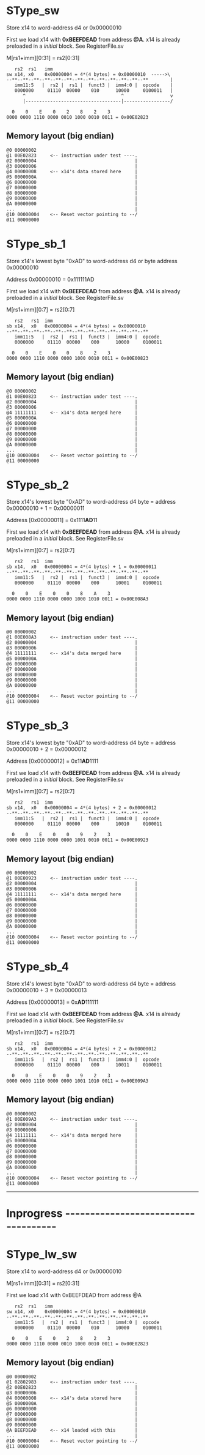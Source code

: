 # SType_sw
Store x14 to word-address d4 or 0x00000010

First we load x14 with **0xBEEFDEAD** from address **@A**. 
x14 is already preloaded in a *initial* block. See RegisterFile.sv

M[rs1+imm][0:31] = rs2[0:31]

```
   rs2  rs1   imm
sw x14, x0    0x00000004 = 4*(4 bytes) = 0x00000010  ----->\
--**--**--**--**--**--**--**--**--**--**--**--**--**        |
   imm11:5   |  rs2 |  rs1 |  funct3 |  imm4:0 |  opcode    |
   0000000     01110  00000    010      10000     0100011   |
      ^                                   ^                 v
      |-----------------------------------|-----------------/

  0    0    E    0    2    8    2    3
0000 0000 1110 0000 0010 1000 0010 0011 = 0x00E02823
```

## Memory layout (big endian)
```
@0 00000002
@1 00E02823     <-- instruction under test ----.
@2 00000004                                    |
@3 00000006                                    |
@4 00000008     <-- x14's data stored here     |
@5 0000000A                                    |
@6 00000000                                    |
@7 00000000                                    |
@8 00000000                                    |
@9 00000000                                    |
@A 00000000                                    |
...                                            |
@10 00000004    <-- Reset vector pointing to --/
@11 00000000
```

# SType_sb_1
Store x14's lowest byte "0xAD" to word-address d4 or byte address 0x00000010

Address 0x00000010 = 0x111111AD

First we load x14 with **0xBEEFDEAD** from address **@A**. 
x14 is already preloaded in a *initial* block. See RegisterFile.sv

M[rs1+imm][0:7] = rs2[0:7]

```
   rs2   rs1  imm
sb x14,  x0   0x00000004 = 4*(4 bytes) = 0x00000010
--**--**--**--**--**--**--**--**--**--**--**--**--**
   imm11:5   |  rs2 |  rs1 |  funct3 |  imm4:0 |  opcode
   0000000     01110  00000    000      10000     0100011

  0    0    E    0    0    8    2    3
0000 0000 1110 0000 0000 1000 0010 0011 = 0x00E00823
```

## Memory layout (big endian)
```
@0 00000002
@1 00E00823     <-- instruction under test ----.
@2 00000004                                    |
@3 00000006                                    |
@4 11111111     <-- x14's data merged here     |
@5 0000000A                                    |
@6 00000000                                    |
@7 00000000                                    |
@8 00000000                                    |
@9 00000000                                    |
@A 00000000                                    |
...                                            |
@10 00000004    <-- Reset vector pointing to --/
@11 00000000
```

# SType_sb_2
Store x14's lowest byte "0xAD" to word-address d4 byte = address 0x00000010 + 1 = 0x00000011

Address [0x00000011] = 0x1111**AD**11

First we load x14 with **0xBEEFDEAD** from address **@A**. 
x14 is already preloaded in a *initial* block. See RegisterFile.sv

M[rs1+imm][0:7] = rs2[0:7]

```
   rs2   rs1  imm
sb x14,  x0   0x00000004 = 4*(4 bytes) + 1 = 0x00000011
--**--**--**--**--**--**--**--**--**--**--**--**--**
   imm11:5   |  rs2 |  rs1 |  funct3 |  imm4:0 |  opcode
   0000000     01110  00000    000      10001     0100011

  0    0    E    0    0    8    A    3
0000 0000 1110 0000 0000 1000 1010 0011 = 0x00E008A3
```

## Memory layout (big endian)
```
@0 00000002
@1 00E008A3     <-- instruction under test ----.
@2 00000004                                    |
@3 00000006                                    |
@4 11111111     <-- x14's data merged here     |
@5 0000000A                                    |
@6 00000000                                    |
@7 00000000                                    |
@8 00000000                                    |
@9 00000000                                    |
@A 00000000                                    |
...                                            |
@10 00000004    <-- Reset vector pointing to --/
@11 00000000
```

# SType_sb_3
Store x14's lowest byte "0xAD" to word-address d4 byte = address 0x00000010 + 2 = 0x00000012

Address [0x00000012] = 0x11**AD**1111

First we load x14 with **0xBEEFDEAD** from address **@A**. 
x14 is already preloaded in a *initial* block. See RegisterFile.sv

M[rs1+imm][0:7] = rs2[0:7]

```
   rs2   rs1  imm
sb x14,  x0   0x00000004 = 4*(4 bytes) + 2 = 0x00000012
--**--**--**--**--**--**--**--**--**--**--**--**--**
   imm11:5   |  rs2 |  rs1 |  funct3 |  imm4:0 |  opcode
   0000000     01110  00000    000      10010     0100011

  0    0    E    0    0    9    2    3
0000 0000 1110 0000 0000 1001 0010 0011 = 0x00E00923
```

## Memory layout (big endian)
```
@0 00000002
@1 00E00923     <-- instruction under test ----.
@2 00000004                                    |
@3 00000006                                    |
@4 11111111     <-- x14's data merged here     |
@5 0000000A                                    |
@6 00000000                                    |
@7 00000000                                    |
@8 00000000                                    |
@9 00000000                                    |
@A 00000000                                    |
...                                            |
@10 00000004    <-- Reset vector pointing to --/
@11 00000000
```

# SType_sb_4
Store x14's lowest byte "0xAD" to word-address d4 byte = address 0x00000010 + 3 = 0x00000013

Address [0x00000013] = 0x**AD**111111

First we load x14 with **0xBEEFDEAD** from address **@A**. 
x14 is already preloaded in a *initial* block. See RegisterFile.sv

M[rs1+imm][0:7] = rs2[0:7]

```
   rs2   rs1  imm
sb x14,  x0   0x00000004 = 4*(4 bytes) + 2 = 0x00000012
--**--**--**--**--**--**--**--**--**--**--**--**--**
   imm11:5   |  rs2 |  rs1 |  funct3 |  imm4:0 |  opcode
   0000000     01110  00000    000      10011     0100011

  0    0    E    0    0    9    2    3
0000 0000 1110 0000 0000 1001 1010 0011 = 0x00E009A3
```

## Memory layout (big endian)
```
@0 00000002
@1 00E009A3     <-- instruction under test ----.
@2 00000004                                    |
@3 00000006                                    |
@4 11111111     <-- x14's data merged here     |
@5 0000000A                                    |
@6 00000000                                    |
@7 00000000                                    |
@8 00000000                                    |
@9 00000000                                    |
@A 00000000                                    |
...                                            |
@10 00000004    <-- Reset vector pointing to --/
@11 00000000
```


-----------------------------------------------------

# Inprogress ------------------------------------

# SType_lw_sw
Store x14 to word-address d4 or 0x00000010

M[rs1+imm][0:31] = rs2[0:31]

First we load x14 with 0xBEEFDEAD from address @A
```
   rs2  rs1   imm
sw x14, x0    0x00000004 = 4*(4 bytes) = 0x00000010
--**--**--**--**--**--**--**--**--**--**--**--**--**
   imm11:5   |  rs2 |  rs1 |  funct3 |  imm4:0 |  opcode
   0000000     01110  00000    010      10000     0100011

  0    0    E    0    2    8    2    3
0000 0000 1110 0000 0010 1000 0010 0011 = 0x00E02823
```

## Memory layout (big endian)
```
@0 00000002
@1 02802983     <-- instruction under test ----.
@2 00E02823                                    |
@3 00000006                                    |
@4 00000008     <-- x14's data stored here     |
@5 0000000A                                    |
@6 00000000                                    |
@7 00000000                                    |
@8 00000000                                    |
@9 00000000                                    |
@A BEEFDEAD     <-- x14 loaded with this       |
...                                            |
@10 00000004    <-- Reset vector pointing to --/
@11 00000000
```
